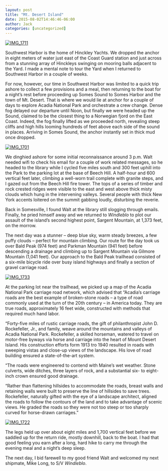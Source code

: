 ```yaml
---
layout: post
title: "Mt. Desert Island"
date: 2015-08-02T14:46:46-06:00
author: Jack
categories: [uncategorized]
---
```


[![IMG_1711](http://windleblo.com/wp-content/uploads/2015/08/IMG_1711-1024x768.jpg)](/wp-content/uploads/2015/08/IMG_1711.jpg)

Southwest Harbor is the home of Hinckley Yachts. We dropped the anchor in eight meters of water just east of the Coast Guard station and just across from a stunning array of Hinckleys swinging on mooring balls adjacent to the Yard. I made a mental note to tour the Yard when I returned to Southwest Harbor in a couple of weeks.

For now, however, our time in Southwest Harbor was limited to a quick trip ashore to collect a few provisions and a meal, then returning to the boat for a night’s rest before proceeding up Somes Sound to Somes Harbor and the town of Mt. Desert. That is where we would lie at anchor for a couple of days to explore Acadia National Park and orchestrate a crew change. Dense fog delayed our departure until Noon, but finally we were headed up the Sound, claimed to be the closest thing to a Norwegian fjord on the East Coast. Indeed, the fog finally lifted as we proceeded north, revealing steep cliffs and high hills looming hundreds of feet above each side of the sound in places. Arriving in Somes Sound, the anchor instantly set in thick mud once dropped.

[![IMG_1701](http://windleblo.com/wp-content/uploads/2015/08/IMG_1701-1024x768.jpg)](/wp-content/uploads/2015/08/IMG_1701.jpg)

We dinghied ashore for some initial reconnaissance around 3 p.m. Walt needed wifi to check his email for a couple of work related messages, so he headed to the library while I cycled five miles south and 300 feet uphill into the Park to the parking lot at the base of Beech Hill. A half-hour and 600 vertical feet later, climbing a well-worn trail complete with granite steps, and I gazed out from the Beech Hill fire tower. The tops of a series of timber and rock crested ridges were visible to the east and west above thick misty clouds which hung in the intervening valleys. Several people with thick New York accents loitered on the summit gabbing loudly, disturbing the reverie.

Back in Somesville, I found Walt at the library still slogging through emails. Finally, he pried himself away and we returned to _Windleblo_ to plot our assault of the island’s second highest point, Sargent Mountain, at 1,373 feet, on the morrow.

The next day was a stunner – deep blue sky, warm steady breezes, a few puffy clouds – perfect for mountain climbing. Our route for the day took us over Bald Peak (974 feet) and Parkman Mountain (941 feet) before descending a drainage and climbing up to Sargent Mountain via Gilmore Mountain (1,041 feet). Our approach to the Bald Peak trailhead consisted of a six-mile bicycle ride over busy island highways and finally a section of gravel carriage road.

[![IMG_1733](http://windleblo.com/wp-content/uploads/2015/08/IMG_1733-1024x768.jpg)](/wp-content/uploads/2015/08/IMG_1733.jpg)

At the parking lot near the trailhead, we picked up a map of the Acadia National Park carriage road network, which advised that “Acadia’s carriage roads are the best example of broken-stone roads – a type of road commonly used at the turn of the 20th century – in America today. They are true roads, approximately 16 feet wide, constructed with methods that required much hand labor.

“Forty-five miles of rustic carriage roads, the gift of philanthropist John D. Rockefeller, Jr., and family, weave around the mountains and valleys of Acadia National Park. Rockefeller, a skilled horseman, watered to travel on motor-free byways via horse and carriage into the heart of Mount Desert Island. His construction efforts form 1913 tro 1940 resulted in roads with sweeping vistas and close-up views of the landscape. His love of road building ensured a state-of-the-art system.

“The roads were engineered to contend with Maine’s wet weather. Stone culverts, wide ditches, three layers of rock, and a substantial six- to eight-inch crown ensured good drainage.

“Rather than flattening hillsides to accommodate the roads, breast walls and retaining walls were built to preserve the line of hillsides to save trees. Rockefeller, naturally gifted with the eye of a landscape architect, aligned the roads to follow the contours of the land and to take advantage of scenic views. He graded the roads so they were not too steep or too sharply curved for horse-drawn carriages.”

[![IMG_1722](http://windleblo.com/wp-content/uploads/2015/08/IMG_1722-1024x768.jpg)](/wp-content/uploads/2015/08/IMG_1722.jpg)

The legs held up over about eight miles and 1,700 vertical feet before we saddled up for the return ride, mostly downhill, back to the boat. I had that good feeling you earn after a long, hard hike to carry me through the evening meal and a night’s deep sleep.

The next day, I bid farewell to my good friend Walt and welcomed my next shipmate, Mike Long, to S/V _Windleblo_.